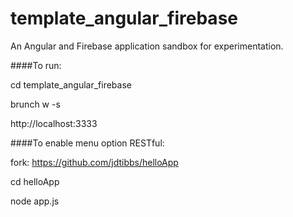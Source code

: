 # template_angular_firebase

An Angular and Firebase application sandbox for experimentation. 

####To run:

cd template_angular_firebase

brunch w -s

http://localhost:3333

####To enable menu option RESTful:

fork: https://github.com/jdtibbs/helloApp

cd helloApp

node app.js